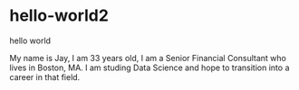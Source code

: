 # hello-world2
hello world

My name is Jay, I am 33 years old, I am a Senior Financial Consultant who lives in Boston, MA. I am studing Data Science and hope to transition into a career in that field.
